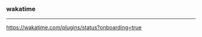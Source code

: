 ### wakatime
---
https://wakatime.com/plugins/status?onboarding=true




```
```

```
```

```
```

